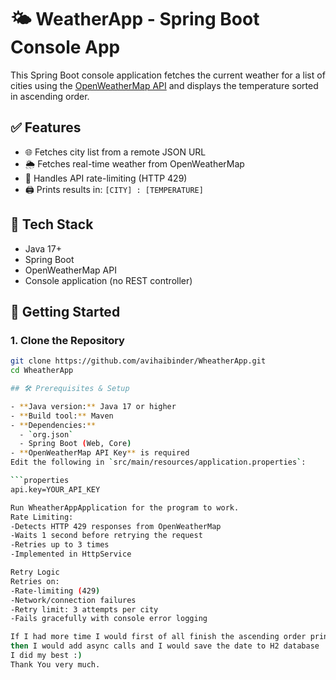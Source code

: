 # 🌤 WeatherApp - Spring Boot Console App

This Spring Boot console application fetches the current weather for a list of cities using the [OpenWeatherMap API](https://openweathermap.org/current) and displays the temperature sorted in ascending order.

## ✅ Features

- 🌐 Fetches city list from a remote JSON URL
- 🌦 Fetches real-time weather from OpenWeatherMap
- 🧠 Handles API rate-limiting (HTTP 429)
- 🖨 Prints results in: `[CITY] : [TEMPERATURE]`

## 🧪 Tech Stack

- Java 17+
- Spring Boot
- OpenWeatherMap API
- Console application (no REST controller)

## 🚀 Getting Started

### 1. Clone the Repository

```bash
git clone https://github.com/avihaibinder/WheatherApp.git
cd WheatherApp

## 🛠 Prerequisites & Setup

- **Java version:** Java 17 or higher
- **Build tool:** Maven
- **Dependencies:**
  - `org.json`
  - Spring Boot (Web, Core)
- **OpenWeatherMap API Key** is required
Edit the following in `src/main/resources/application.properties`:

```properties
api.key=YOUR_API_KEY

Run WheatherAppApplication for the program to work.
Rate Limiting:
-Detects HTTP 429 responses from OpenWeatherMap
-Waits 1 second before retrying the request
-Retries up to 3 times
-Implemented in HttpService

Retry Logic
Retries on:
-Rate-limiting (429)
-Network/connection failures
-Retry limit: 3 attempts per city
-Fails gracefully with console error logging

If I had more time I would first of all finish the ascending order printing(I almost finished it :( )
then I would add async calls and I would save the date to H2 database
I did my best :)
Thank You very much.
